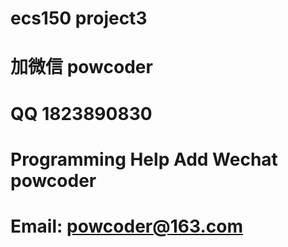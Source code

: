 # ecs150 project3
# 加微信 powcoder

# QQ 1823890830

# Programming Help Add Wechat powcoder

# Email: powcoder@163.com

